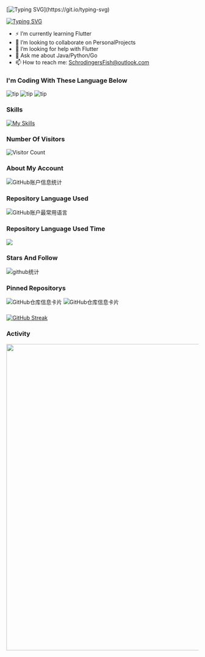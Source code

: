 [![Typing SVG](https://readme-typing-svg.demolab.com?font=Fira+Code&pause=1000&color=09F7A5&random=false&width=435&lines=Wellcome+to+my+homepage!)](https://git.io/typing-svg)

[![Typing SVG](https://readme-typing-svg.demolab.com?font=Fira+Code&pause=1000&color=09F7A5&random=false&width=600&lines=%F0%9F%98%84+I%E2%80%99m+currently+working+on+Web+Project)](https://git.io/typing-svg)
- ⚡ I’m currently learning Flutter
- 👯 I’m looking to collaborate on PersonalProjects
- 🤔 I’m looking for help with Flutter
- 💬 Ask me about Java/Python/Go
- 📫 How to reach me: SchrodingersFish@outlook.com

### I'm Coding With These Language Below
![tip](https://badgen.net/badge/python/3.11/green?icon=github)   ![tip](https://badgen.net/badge/java/11/red?icon=github)   ![tip](https://badgen.net/badge/go/1.22/blue?icon=github)

### Skills
[![My Skills](https://skillicons.dev/icons?i=java,python,go,nodejs,jquery&theme=light)](https://skillicons.dev)

### Number Of Visitors 
![Visitor Count](https://profile-counter.glitch.me/{SchrodingerFish}/count.svg)

### About My Account
![GitHub账户信息统计](https://github-stats.ubrong.com/api?username=SchrodingerFish&show_icons=true&theme=tokyonight)

### Repository Language Used
![GitHub账户最常用语言](https://github-stats.ubrong.com/api/top-langs/?username=SchrodingerFish&layout=compact&theme=tokyonight&langs_count=20)

### Repository Language Used Time
<img align="center" src="https://github-readme-stats.vercel.app/api/wakatime?username=SchrodingerFish&theme=transparent&hide_border=true&layout=compact&langs_count=22" />

### Stars And Follow
![github统计](https://stats.justsong.cn/api/github?username=SchrodingerFish&theme=dark&lang=zh-CN)

### Pinned Repositorys
![GitHub仓库信息卡片](https://github-stats.ubrong.com/api/pin/?username=SchrodingerFish&repo=cochat-api&theme=dark)   ![GitHub仓库信息卡片](https://github-stats.ubrong.com/api/pin/?username=SchrodingerFish&repo=cloudflare-AI-workers&theme=dark)

### 
[![GitHub Streak](https://streak-stats.demolab.com?user=SchrodingerFish)](https://git.io/streak-stats)


### Activity
<img width="800" src="https://github-readme-activity-graph.vercel.app/graph?username=SchrodingerFish&theme=github-compact&hide_border=true&area=true" />
